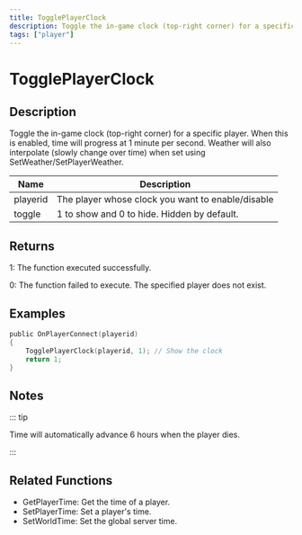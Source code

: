 ```yaml
---
title: TogglePlayerClock
description: Toggle the in-game clock (top-right corner) for a specific player.
tags: ["player"]
---
```


# TogglePlayerClock

## Description

Toggle the in-game clock (top-right corner) for a specific player. When this is enabled, time will progress at 1 minute per second. Weather will also interpolate (slowly change over time) when set using SetWeather/SetPlayerWeather.

| Name     | Description                                       |
| -------- | ------------------------------------------------- |
| playerid | The player whose clock you want to enable/disable |
| toggle   | 1 to show and 0 to hide. Hidden by default.       |

## Returns

1: The function executed successfully.

0: The function failed to execute. The specified player does not exist.

## Examples

```c
public OnPlayerConnect(playerid)
{
    TogglePlayerClock(playerid, 1); // Show the clock
    return 1;
}
```

## Notes

::: tip

Time will automatically advance 6 hours when the player dies.

:::

## Related Functions

- GetPlayerTime: Get the time of a player.
- SetPlayerTime: Set a player's time.
- SetWorldTime: Set the global server time.
